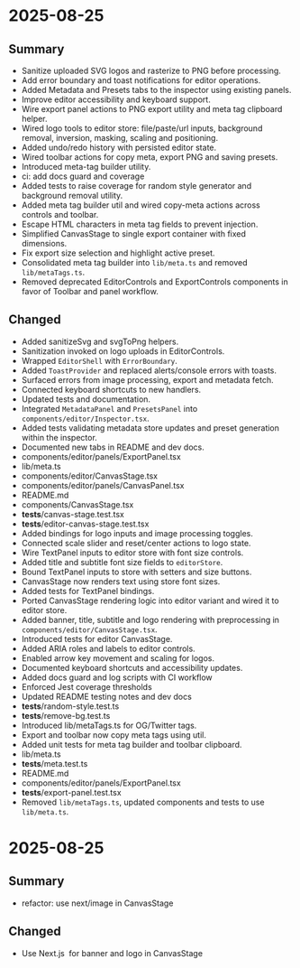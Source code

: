# 2025-08-25

## Summary
- Sanitize uploaded SVG logos and rasterize to PNG before processing.
- Add error boundary and toast notifications for editor operations.
- Added Metadata and Presets tabs to the inspector using existing panels.
- Improve editor accessibility and keyboard support.
- Wire export panel actions to PNG export utility and meta tag clipboard helper.
- Wired logo tools to editor store: file/paste/url inputs, background removal, inversion, masking, scaling and positioning.
- Added undo/redo history with persisted editor state.
- Wired toolbar actions for copy meta, export PNG and saving presets.
- Introduced meta-tag builder utility.
- ci: add docs guard and coverage
- Added tests to raise coverage for random style generator and background removal utility.
- Added meta tag builder util and wired copy-meta actions across controls and toolbar.
- Escape HTML characters in meta tag fields to prevent injection.
- Simplified CanvasStage to single export container with fixed dimensions.
- Fix export size selection and highlight active preset.
- Consolidated meta tag builder into `lib/meta.ts` and removed `lib/metaTags.ts`.
- Removed deprecated EditorControls and ExportControls components in favor of Toolbar and panel workflow.

## Changed
- Added sanitizeSvg and svgToPng helpers.
- Sanitization invoked on logo uploads in EditorControls.
- Wrapped `EditorShell` with `ErrorBoundary`.
- Added `ToastProvider` and replaced alerts/console errors with toasts.
- Surfaced errors from image processing, export and metadata fetch.
- Connected keyboard shortcuts to new handlers.
- Updated tests and documentation.
- Integrated `MetadataPanel` and `PresetsPanel` into `components/editor/Inspector.tsx`.
- Added tests validating metadata store updates and preset generation within the inspector.
- Documented new tabs in README and dev docs.
- components/editor/panels/ExportPanel.tsx
- lib/meta.ts
- components/editor/CanvasStage.tsx
- components/editor/panels/CanvasPanel.tsx
- README.md
- components/CanvasStage.tsx
- __tests__/canvas-stage.test.tsx
- __tests__/editor-canvas-stage.test.tsx
- Added bindings for logo inputs and image processing toggles.
- Connected scale slider and reset/center actions to logo state.
- Wire TextPanel inputs to editor store with font size controls.
- Added title and subtitle font size fields to `editorStore`.
- Bound TextPanel inputs to store with setters and size buttons.
- CanvasStage now renders text using store font sizes.
- Added tests for TextPanel bindings.
- Ported CanvasStage rendering logic into editor variant and wired it to editor store.
- Added banner, title, subtitle and logo rendering with preprocessing in `components/editor/CanvasStage.tsx`.
- Introduced tests for editor CanvasStage.
- Added ARIA roles and labels to editor controls.
- Enabled arrow key movement and scaling for logos.
- Documented keyboard shortcuts and accessibility updates.
- Added docs guard and log scripts with CI workflow
- Enforced Jest coverage thresholds
- Updated README testing notes and dev docs
- __tests__/random-style.test.ts
- __tests__/remove-bg.test.ts
- Introduced lib/metaTags.ts for OG/Twitter tags.
- Export and toolbar now copy meta tags using util.
- Added unit tests for meta tag builder and toolbar clipboard.
- lib/meta.ts
- __tests__/meta.test.ts
- README.md
- components/editor/panels/ExportPanel.tsx
- __tests__/export-panel.test.tsx
- Removed `lib/metaTags.ts`, updated components and tests to use `lib/meta.ts`.
# 2025-08-25

## Summary
- refactor: use next/image in CanvasStage

## Changed
- Use Next.js <Image> for banner and logo in CanvasStage
